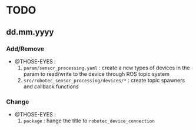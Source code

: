 # TODO

## dd.mm.yyyy
### Add/Remove
* @THOSE-EYES : 
    1. `param/sensor_processing.yaml` : create a new types of devices in the param to read/write to the device through ROS topic system
    2. `src/robotec_sensor_processing/devices/*` : create topic spawners and callback functions
    
### Change
* @THOSE-EYES : 
    1. `package` : hange the title to `robotec_device_connection`
